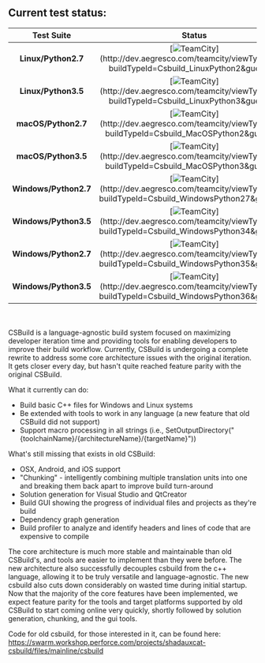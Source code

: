 ## **Current test status:**

**Test Suite**        | **Status** | &nbsp;&nbsp;&nbsp;&nbsp;&nbsp;&nbsp;&nbsp;&nbsp;&nbsp;&nbsp;&nbsp;&nbsp;&nbsp;&nbsp;&nbsp;&nbsp;&nbsp;&nbsp;&nbsp;&nbsp;&nbsp;&nbsp;&nbsp;&nbsp;&nbsp;&nbsp;&nbsp;&nbsp;&nbsp;&nbsp;&nbsp;&nbsp;&nbsp;&nbsp;&nbsp;&nbsp;&nbsp;&nbsp;&nbsp;&nbsp;&nbsp;&nbsp;&nbsp;&nbsp;&nbsp;&nbsp;&nbsp;&nbsp;&nbsp;&nbsp;&nbsp;&nbsp;&nbsp;&nbsp;&nbsp;&nbsp;&nbsp;&nbsp;&nbsp;&nbsp;&nbsp;&nbsp;&nbsp;&nbsp;&nbsp;&nbsp;&nbsp;&nbsp;&nbsp;&nbsp;&nbsp;&nbsp;&nbsp;&nbsp;&nbsp;&nbsp;&nbsp;&nbsp;&nbsp;&nbsp;&nbsp;&nbsp;&nbsp;&nbsp;&nbsp;&nbsp;&nbsp;&nbsp;&nbsp;&nbsp;&nbsp;&nbsp;&nbsp;&nbsp;&nbsp;&nbsp;&nbsp;&nbsp;&nbsp;&nbsp;
:-------------------: | :---------------------------------------------------------------------------------------------------------------------------:  | ---
**Linux/Python2.7**   | [![TeamCity](http://dev.aegresco.com/teamcity/app/rest/builds/buildType:(id:Csbuild_LinuxPython2)/statusIcon)](http://dev.aegresco.com/teamcity/viewType.html?buildTypeId=Csbuild_LinuxPython2&guest=1)| |
**Linux/Python3.5**   | [![TeamCity](http://dev.aegresco.com/teamcity/app/rest/builds/buildType:(id:Csbuild_LinuxPython3)/statusIcon)](http://dev.aegresco.com/teamcity/viewType.html?buildTypeId=Csbuild_LinuxPython3&guest=1)| |
**macOS/Python2.7**   | [![TeamCity](http://dev.aegresco.com/teamcity/app/rest/builds/buildType:(id:Csbuild_MacOSPython2)/statusIcon)](http://dev.aegresco.com/teamcity/viewType.html?buildTypeId=Csbuild_MacOSPython2&guest=1)| |
**macOS/Python3.5**   | [![TeamCity](http://dev.aegresco.com/teamcity/app/rest/builds/buildType:(id:Csbuild_MacOSPython3)/statusIcon)](http://dev.aegresco.com/teamcity/viewType.html?buildTypeId=Csbuild_MacOSPython3&guest=1)| |
**Windows/Python2.7** | [![TeamCity](http://dev.aegresco.com/teamcity/app/rest/builds/buildType:(id:Csbuild_WindowsPython27)/statusIcon)](http://dev.aegresco.com/teamcity/viewType.html?buildTypeId=Csbuild_WindowsPython27&guest=1)| |
**Windows/Python3.5** | [![TeamCity](http://dev.aegresco.com/teamcity/app/rest/builds/buildType:(id:Csbuild_WindowsPython34)/statusIcon)](http://dev.aegresco.com/teamcity/viewType.html?buildTypeId=Csbuild_WindowsPython34&guest=1)| |
**Windows/Python2.7** | [![TeamCity](http://dev.aegresco.com/teamcity/app/rest/builds/buildType:(id:Csbuild_WindowsPython35)/statusIcon)](http://dev.aegresco.com/teamcity/viewType.html?buildTypeId=Csbuild_WindowsPython35&guest=1)| |
**Windows/Python3.5** | [![TeamCity](http://dev.aegresco.com/teamcity/app/rest/builds/buildType:(id:Csbuild_WindowsPython36)/statusIcon)](http://dev.aegresco.com/teamcity/viewType.html?buildTypeId=Csbuild_WindowsPython36&guest=1)| |

<br><br>
CSBuild is a language-agnostic build system focused on maximizing developer iteration time and providing tools for enabling
developers to improve their build workflow. Currently, CSBuild is undergoing a complete rewrite to address some core architecture
issues with the original iteration. It gets closer every day, but hasn't quite reached feature parity with the original CSBuild.

What it currently can do:
- Build basic C++ files for Windows and Linux systems
- Be extended with tools to work in any language (a new feature that old CSBuild did not support)
- Support macro processing in all strings (i.e., SetOutputDirectory("{toolchainName}/{architectureName}/{targetName}"))

What's still missing that exists in old CSBuild:
- OSX, Android, and iOS support
- "Chunking" - intelligently combining multiple translation units into one and breaking them back apart to improve build turn-around
- Solution generation for Visual Studio and QtCreator
- Build GUI showing the progress of individual files and projects as they're build
- Dependency graph generation
- Build profiler to analyze and identify headers and lines of code that are expensive to compile

The core architecture is much more stable and maintainable than old CSBuild's, and tools are easier to implement than
they were before. The new architecture also successfully decouples csbuild from the c++ language, allowing it to be
truly versatile and language-agnostic. The new csbuild also cuts down considerably on wasted time during initial startup.
Now that the majority of the core features have been implemented, we expect feature parity for the tools and target platforms
supported by old CSBuild to start coming online very quickly, shortly followed by solution generation, chunking,
and the gui tools.

Code for old csbuild, for those interested in it, can be found here: https://swarm.workshop.perforce.com/projects/shadauxcat-csbuild/files/mainline/csbuild
